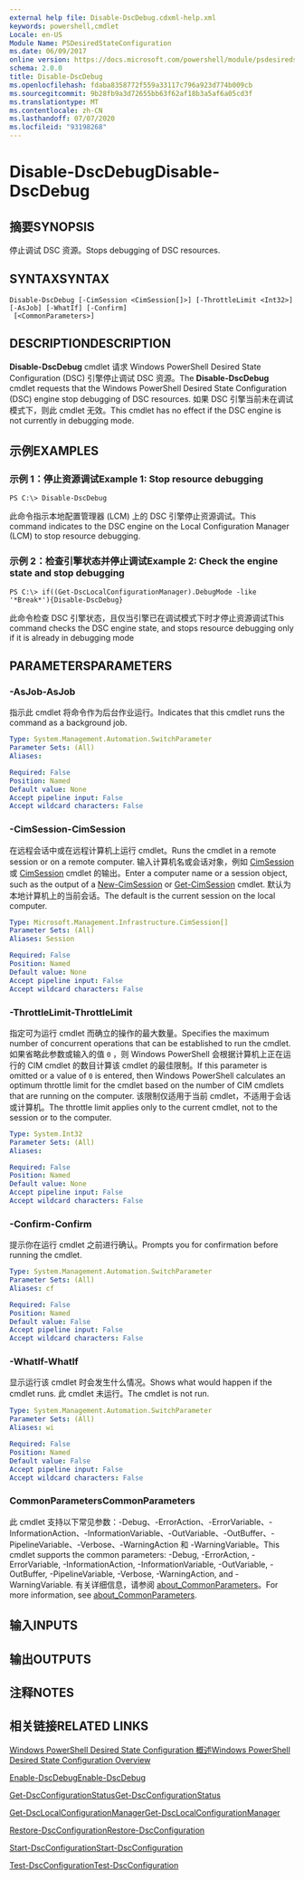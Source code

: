 ```yaml
---
external help file: Disable-DscDebug.cdxml-help.xml
keywords: powershell,cmdlet
Locale: en-US
Module Name: PSDesiredStateConfiguration
ms.date: 06/09/2017
online version: https://docs.microsoft.com/powershell/module/psdesiredstateconfiguration/disable-dscdebug?view=powershell-5.1&WT.mc_id=ps-gethelp
schema: 2.0.0
title: Disable-DscDebug
ms.openlocfilehash: fdaba8358772f559a33117c796a923d774b009cb
ms.sourcegitcommit: 9b28fb9a3d72655bb63f62af18b3a5af6a05cd3f
ms.translationtype: MT
ms.contentlocale: zh-CN
ms.lasthandoff: 07/07/2020
ms.locfileid: "93198268"
---
```

# <span data-ttu-id="3dc83-103">Disable-DscDebug</span><span class="sxs-lookup"><span data-stu-id="3dc83-103">Disable-DscDebug</span></span>

## <span data-ttu-id="3dc83-104">摘要</span><span class="sxs-lookup"><span data-stu-id="3dc83-104">SYNOPSIS</span></span>
<span data-ttu-id="3dc83-105">停止调试 DSC 资源。</span><span class="sxs-lookup"><span data-stu-id="3dc83-105">Stops debugging of DSC resources.</span></span>

## <span data-ttu-id="3dc83-106">SYNTAX</span><span class="sxs-lookup"><span data-stu-id="3dc83-106">SYNTAX</span></span>

```
Disable-DscDebug [-CimSession <CimSession[]>] [-ThrottleLimit <Int32>] [-AsJob] [-WhatIf] [-Confirm]
 [<CommonParameters>]
```

## <span data-ttu-id="3dc83-107">DESCRIPTION</span><span class="sxs-lookup"><span data-stu-id="3dc83-107">DESCRIPTION</span></span>
<span data-ttu-id="3dc83-108">**Disable-DscDebug** cmdlet 请求 Windows PowerShell Desired State Configuration (DSC) 引擎停止调试 DSC 资源。</span><span class="sxs-lookup"><span data-stu-id="3dc83-108">The **Disable-DscDebug** cmdlet requests that the Windows PowerShell Desired State Configuration (DSC) engine stop debugging of DSC resources.</span></span>
<span data-ttu-id="3dc83-109">如果 DSC 引擎当前未在调试模式下，则此 cmdlet 无效。</span><span class="sxs-lookup"><span data-stu-id="3dc83-109">This cmdlet has no effect if the DSC engine is not currently in debugging mode.</span></span>

## <span data-ttu-id="3dc83-110">示例</span><span class="sxs-lookup"><span data-stu-id="3dc83-110">EXAMPLES</span></span>

### <span data-ttu-id="3dc83-111">示例 1：停止资源调试</span><span class="sxs-lookup"><span data-stu-id="3dc83-111">Example 1: Stop resource debugging</span></span>

```
PS C:\> Disable-DscDebug
```

<span data-ttu-id="3dc83-112">此命令指示本地配置管理器 (LCM) 上的 DSC 引擎停止资源调试。</span><span class="sxs-lookup"><span data-stu-id="3dc83-112">This command indicates to the DSC engine on the Local Configuration Manager (LCM) to stop resource debugging.</span></span>

### <span data-ttu-id="3dc83-113">示例 2：检查引擎状态并停止调试</span><span class="sxs-lookup"><span data-stu-id="3dc83-113">Example 2: Check the engine state and stop debugging</span></span>

```
PS C:\> if((Get-DscLocalConfigurationManager).DebugMode -like '*Break*'){Disable-DscDebug}
```

<span data-ttu-id="3dc83-114">此命令检查 DSC 引擎状态，且仅当引擎已在调试模式下时才停止资源调试</span><span class="sxs-lookup"><span data-stu-id="3dc83-114">This command checks the DSC engine state, and stops resource debugging only if it is already in debugging mode</span></span>

## <span data-ttu-id="3dc83-115">PARAMETERS</span><span class="sxs-lookup"><span data-stu-id="3dc83-115">PARAMETERS</span></span>

### <span data-ttu-id="3dc83-116">-AsJob</span><span class="sxs-lookup"><span data-stu-id="3dc83-116">-AsJob</span></span>
<span data-ttu-id="3dc83-117">指示此 cmdlet 将命令作为后台作业运行。</span><span class="sxs-lookup"><span data-stu-id="3dc83-117">Indicates that this cmdlet runs the command as a background job.</span></span>

```yaml
Type: System.Management.Automation.SwitchParameter
Parameter Sets: (All)
Aliases:

Required: False
Position: Named
Default value: None
Accept pipeline input: False
Accept wildcard characters: False
```

### <span data-ttu-id="3dc83-118">-CimSession</span><span class="sxs-lookup"><span data-stu-id="3dc83-118">-CimSession</span></span>
<span data-ttu-id="3dc83-119">在远程会话中或在远程计算机上运行 cmdlet。</span><span class="sxs-lookup"><span data-stu-id="3dc83-119">Runs the cmdlet in a remote session or on a remote computer.</span></span>
<span data-ttu-id="3dc83-120">输入计算机名或会话对象，例如 [CimSession](/powershell/module/cimcmdlets/new-cimsession) 或 [CimSession](/powershell/module/cimcmdlets/get-cimsession) cmdlet 的输出。</span><span class="sxs-lookup"><span data-stu-id="3dc83-120">Enter a computer name or a session object, such as the output of a [New-CimSession](/powershell/module/cimcmdlets/new-cimsession) or [Get-CimSession](/powershell/module/cimcmdlets/get-cimsession) cmdlet.</span></span>
<span data-ttu-id="3dc83-121">默认为本地计算机上的当前会话。</span><span class="sxs-lookup"><span data-stu-id="3dc83-121">The default is the current session on the local computer.</span></span>

```yaml
Type: Microsoft.Management.Infrastructure.CimSession[]
Parameter Sets: (All)
Aliases: Session

Required: False
Position: Named
Default value: None
Accept pipeline input: False
Accept wildcard characters: False
```

### <span data-ttu-id="3dc83-122">-ThrottleLimit</span><span class="sxs-lookup"><span data-stu-id="3dc83-122">-ThrottleLimit</span></span>
<span data-ttu-id="3dc83-123">指定可为运行 cmdlet 而确立的操作的最大数量。</span><span class="sxs-lookup"><span data-stu-id="3dc83-123">Specifies the maximum number of concurrent operations that can be established to run the cmdlet.</span></span>
<span data-ttu-id="3dc83-124">如果省略此参数或输入的值 `0` ，则 Windows PowerShell 会根据计算机上正在运行的 CIM cmdlet 的数目计算该 cmdlet 的最佳限制。</span><span class="sxs-lookup"><span data-stu-id="3dc83-124">If this parameter is omitted or a value of `0` is entered, then Windows PowerShell calculates an optimum throttle limit for the cmdlet based on the number of CIM cmdlets that are running on the computer.</span></span>
<span data-ttu-id="3dc83-125">该限制仅适用于当前 cmdlet，不适用于会话或计算机。</span><span class="sxs-lookup"><span data-stu-id="3dc83-125">The throttle limit applies only to the current cmdlet, not to the session or to the computer.</span></span>

```yaml
Type: System.Int32
Parameter Sets: (All)
Aliases:

Required: False
Position: Named
Default value: None
Accept pipeline input: False
Accept wildcard characters: False
```

### <span data-ttu-id="3dc83-126">-Confirm</span><span class="sxs-lookup"><span data-stu-id="3dc83-126">-Confirm</span></span>
<span data-ttu-id="3dc83-127">提示你在运行 cmdlet 之前进行确认。</span><span class="sxs-lookup"><span data-stu-id="3dc83-127">Prompts you for confirmation before running the cmdlet.</span></span>

```yaml
Type: System.Management.Automation.SwitchParameter
Parameter Sets: (All)
Aliases: cf

Required: False
Position: Named
Default value: False
Accept pipeline input: False
Accept wildcard characters: False
```

### <span data-ttu-id="3dc83-128">-WhatIf</span><span class="sxs-lookup"><span data-stu-id="3dc83-128">-WhatIf</span></span>
<span data-ttu-id="3dc83-129">显示运行该 cmdlet 时会发生什么情况。</span><span class="sxs-lookup"><span data-stu-id="3dc83-129">Shows what would happen if the cmdlet runs.</span></span>
<span data-ttu-id="3dc83-130">此 cmdlet 未运行。</span><span class="sxs-lookup"><span data-stu-id="3dc83-130">The cmdlet is not run.</span></span>

```yaml
Type: System.Management.Automation.SwitchParameter
Parameter Sets: (All)
Aliases: wi

Required: False
Position: Named
Default value: False
Accept pipeline input: False
Accept wildcard characters: False
```

### <span data-ttu-id="3dc83-131">CommonParameters</span><span class="sxs-lookup"><span data-stu-id="3dc83-131">CommonParameters</span></span>
<span data-ttu-id="3dc83-132">此 cmdlet 支持以下常见参数：-Debug、-ErrorAction、-ErrorVariable、-InformationAction、-InformationVariable、-OutVariable、-OutBuffer、-PipelineVariable、-Verbose、-WarningAction 和 -WarningVariable。</span><span class="sxs-lookup"><span data-stu-id="3dc83-132">This cmdlet supports the common parameters: -Debug, -ErrorAction, -ErrorVariable, -InformationAction, -InformationVariable, -OutVariable, -OutBuffer, -PipelineVariable, -Verbose, -WarningAction, and -WarningVariable.</span></span> <span data-ttu-id="3dc83-133">有关详细信息，请参阅 [about_CommonParameters](https://go.microsoft.com/fwlink/?LinkID=113216)。</span><span class="sxs-lookup"><span data-stu-id="3dc83-133">For more information, see [about_CommonParameters](https://go.microsoft.com/fwlink/?LinkID=113216).</span></span>

## <span data-ttu-id="3dc83-134">输入</span><span class="sxs-lookup"><span data-stu-id="3dc83-134">INPUTS</span></span>

## <span data-ttu-id="3dc83-135">输出</span><span class="sxs-lookup"><span data-stu-id="3dc83-135">OUTPUTS</span></span>

## <span data-ttu-id="3dc83-136">注释</span><span class="sxs-lookup"><span data-stu-id="3dc83-136">NOTES</span></span>

## <span data-ttu-id="3dc83-137">相关链接</span><span class="sxs-lookup"><span data-stu-id="3dc83-137">RELATED LINKS</span></span>

[<span data-ttu-id="3dc83-138">Windows PowerShell Desired State Configuration 概述</span><span class="sxs-lookup"><span data-stu-id="3dc83-138">Windows PowerShell Desired State Configuration Overview</span></span>](/powershell/scripting/dsc/overview/dscforengineers)

[<span data-ttu-id="3dc83-139">Enable-DscDebug</span><span class="sxs-lookup"><span data-stu-id="3dc83-139">Enable-DscDebug</span></span>](Enable-DscDebug.md)

[<span data-ttu-id="3dc83-140">Get-DscConfigurationStatus</span><span class="sxs-lookup"><span data-stu-id="3dc83-140">Get-DscConfigurationStatus</span></span>](Get-DscConfigurationStatus.md)

[<span data-ttu-id="3dc83-141">Get-DscLocalConfigurationManager</span><span class="sxs-lookup"><span data-stu-id="3dc83-141">Get-DscLocalConfigurationManager</span></span>](Get-DscLocalConfigurationManager.md)

[<span data-ttu-id="3dc83-142">Restore-DscConfiguration</span><span class="sxs-lookup"><span data-stu-id="3dc83-142">Restore-DscConfiguration</span></span>](Restore-DscConfiguration.md)

[<span data-ttu-id="3dc83-143">Start-DscConfiguration</span><span class="sxs-lookup"><span data-stu-id="3dc83-143">Start-DscConfiguration</span></span>](Start-DscConfiguration.md)

[<span data-ttu-id="3dc83-144">Test-DscConfiguration</span><span class="sxs-lookup"><span data-stu-id="3dc83-144">Test-DscConfiguration</span></span>](Test-DscConfiguration.md)
